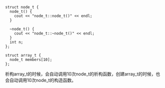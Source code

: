 ```
struct node_t {
  node_t() {
    cout << "node_t::node_t()" << endl;
  }

  ~node_t() {
    cout << "node_t::~node_t()" << endl;
  }
  int n;
};

struct array_t {
  node_t members[10];
};
```
析构array_t的时候，会自动调用10次node_t的析构函数，创建array_t的时候，也会自动调用10次node_t的构造函数。
